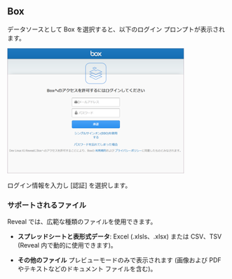 ## Box

データソースとして Box を選択すると、以下のログイン プロンプトが表示されます。

<img src="images/box-login.png" alt="Box login prompt" width="80%"/>

ログイン情報を入力し [認証] を選択します。

### サポートされるファイル

Reveal では、広範な種類のファイルを使用できます。

  - **スプレッドシートと表形式データ**: Excel (.xlsls、.xlsx) または CSV、TSV (Reveal 内で動的に使用できます)。

  - **その他のファイル** プレビューモードのみで表示されます (画像および PDF やテキストなどのドキュメント ファイルを含む)。
